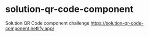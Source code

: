 # solution-qr-code-component
Solution QR Code component challenge
https://solution-qr-code-component.netlify.app/
